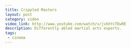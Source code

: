 ```yaml
---
title: Crippled Masters
layout: post
category: video
video_link: http://www.youtube.com/watch/v/jvkhYcTEwRE
description: Differently abled martial arts experts.
tags:
 - cinema
---
```

&nbsp;